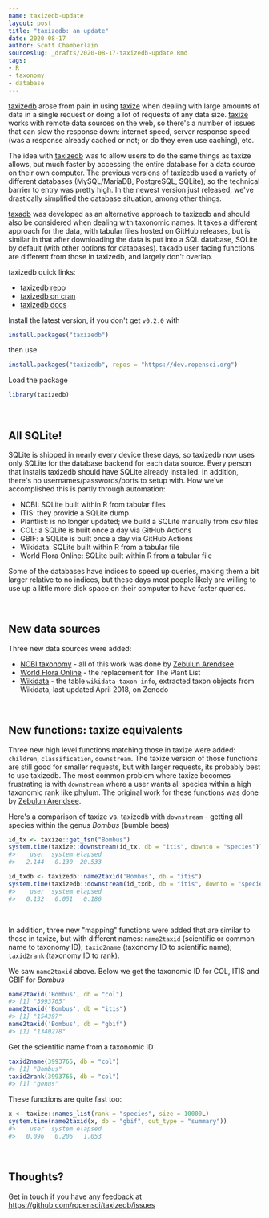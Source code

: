 ```yaml
---
name: taxizedb-update
layout: post
title: "taxizedb: an update"
date: 2020-08-17
author: Scott Chamberlain
sourceslug: _drafts/2020-08-17-taxizedb-update.Rmd
tags:
- R
- taxonomy
- database
---
```





[taxizedb][] arose from pain in using [taxize][] when dealing with large amounts of data in a single request or doing a lot of requests of any data size. [taxize][] works with remote data sources on the web, so there's a number of issues that can slow the response down: internet speed, server response speed (was a response already cached or not; or do they even use caching), etc.

The idea with [taxizedb][] was to allow users to do the same things as taxize allows, but much faster by accessing the entire database for a data source on their own computer. The previous versions of taxizedb used a variety of different databases (MySQL/MariaDB, PostgreSQL, SQLite), so the technical barrier to entry was pretty high. In the newest version just released, we've drastically simplified the database situation, among other things.

[taxadb][] was developed as an alternative approach to taxizedb and should also be considered when dealing with taxonomic names. It takes a different approach for the data, with tabular files hosted on GitHub releases, but is similar in that after downloading the data is put into a SQL database, SQLite by default (with other options for databases). taxadb user facing functions are different from those in taxizedb, and largely don't overlap. 

taxizedb quick links:

- [taxizedb repo][taxizedb]
- [taxizedb on cran](https://cloud.r-project.org/web/packages/taxizedb/)
- [taxizedb docs][docs]

Install the latest version, if you don't get `v0.2.0` with


```r
install.packages("taxizedb")
```

then use


```r
install.packages("taxizedb", repos = "https://dev.ropensci.org")
```

Load the package


```r
library(taxizedb)
```

<br>

## All SQLite!

SQLite is shipped in nearly every device these days, so taxizedb now uses only SQLite for the database backend for each data source. Every person that installs taxizedb should have SQLite already installed. In addition, there's no usernames/passwords/ports to setup with. How we've accomplished this is partly through automation:

- NCBI: SQLite built within R from tabular files
- ITIS: they provide a SQLite dump
- Plantlist: is no longer updated; we build a SQLite manually from csv files
- COL: a SQLite is built once a day via GitHub Actions
- GBIF: a SQLite is built once a day via GitHub Actions
- Wikidata: SQLite built within R from a tabular file
- World Flora Online: SQLite built within R from a tabular file

Some of the databases have indices to speed up queries, making them a bit larger relative to no indices, but these days most people likely are willing to use up a little more disk space on their computer to have faster queries. 

<br>

## New data sources

Three new data sources were added:

- [NCBI taxonomy](https://www.ncbi.nlm.nih.gov/taxonomy) - all of this work was done by [Zebulun Arendsee](https://github.com/arendsee)
- [World Flora Online](http://www.worldfloraonline.org/) - the replacement for The Plant List
- [Wikidata](https://zenodo.org/record/1213477) - the table `wikidata-taxon-info`, extracted taxon objects from Wikidata, last updated April 2018, on Zenodo

<br>

## New functions: taxize equivalents

Three new high level functions matching those in taxize were added: `children`, `classification`, `downstream`. The taxize version of those functions are still good for smaller requests, but with larger requests, its probably best to use taxizedb. The most common problem where taxize becomes frustrating is with `downstream` where a user wants all species within a high taxonomic rank like phylum. The original work for these functions was done by [Zebulun Arendsee](https://github.com/arendsee).

Here's a comparison of taxize vs. taxizedb with `downstream` - getting all species within the genus _Bombus_ (bumble bees)


```r
id_tx <- taxize::get_tsn("Bombus")
system.time(taxize::downstream(id_tx, db = "itis", downto = "species"))
#>    user  system elapsed 
#>   2.144   0.130  20.533

id_txdb <- taxizedb::name2taxid('Bombus', db = "itis")
system.time(taxizedb::downstream(id_txdb, db = "itis", downto = "species"))
#>    user  system elapsed 
#>   0.132   0.051   0.186
```

<br>

In addition, three new "mapping" functions were added that are similar to those in taxize, but with different names: `name2taxid` (scientific or common name to taxonomy ID); `taxid2name` (taxonomy ID to scientific name); `taxid2rank` (taxonomy ID to rank). 

We saw `name2taxid` above. Below we get the taxonomic ID for COL, ITIS and GBIF for _Bombus_


```r
name2taxid('Bombus', db = "col")
#> [1] "3993765"
name2taxid('Bombus', db = "itis")
#> [1] "154397"
name2taxid('Bombus', db = "gbif")
#> [1] "1340278"
```

Get the scientific name from a taxonomic ID


```r
taxid2name(3993765, db = "col")
#> [1] "Bombus"
taxid2rank(3993765, db = "col")
#> [1] "genus"
```

These functions are quite fast too:


```r
x <- taxize::names_list(rank = "species", size = 10000L)
system.time(name2taxid(x, db = "gbif", out_type = "summary"))
#>    user  system elapsed 
#>   0.096   0.206   1.053
```

<br>

## Thoughts?

Get in touch if you have any feedback at <https://github.com/ropensci/taxizedb/issues>



[taxizedb]: https://github.com/ropensci/taxizedb
[taxize]: https://github.com/ropensci/taxize
[taxadb]: https://github.com/ropensci/taxadb
[docs]: https://ropensci.github.io/taxizedb/

